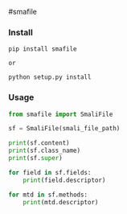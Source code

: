 #smafile

### Install

```shell
pip install smafile

or

python setup.py install
```

### Usage

```python
from smafile import SmaliFile

sf = SmaliFile(smali_file_path)

print(sf.content)
print(sf.class_name)
print(sf.super)

for field in sf.fields:
    print(field.descriptor)

for mtd in sf.methods:
    print(mtd.descriptor)
```
